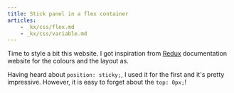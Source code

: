```yaml
---
title: Stick panel in a flex container
articles:
    - _kx/css/flex.md
    - _kx/css/variable.md
---
```


Time to style a bit this website. I got inspiration from [Redux](https://redux.js.org/introduction/getting-started)
documentation website for the colours and the layout as.

Having heard about `position: sticky;`, I used it for the first and it's pretty
impressive. However, it is easy to forget about the `top: 0px;`!